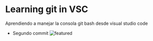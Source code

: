 # Learning git in VSC

Aprendiendo a manejar la consola git bash desde visual studio code

- Segundo commit
![featured](https://user-images.githubusercontent.com/45371372/196562861-c23466fc-69ea-4bfd-aa93-91f12f113b61.png)
